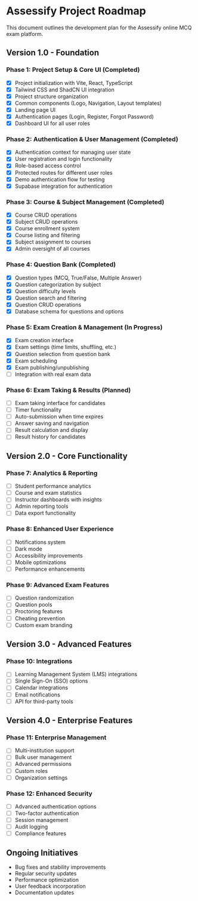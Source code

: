 
# Assessify Project Roadmap

This document outlines the development plan for the Assessify online MCQ exam platform.

## Version 1.0 - Foundation

### Phase 1: Project Setup & Core UI (Completed)
- [x] Project initialization with Vite, React, TypeScript
- [x] Tailwind CSS and ShadCN UI integration
- [x] Project structure organization
- [x] Common components (Logo, Navigation, Layout templates)
- [x] Landing page UI
- [x] Authentication pages (Login, Register, Forgot Password)
- [x] Dashboard UI for all user roles

### Phase 2: Authentication & User Management (Completed)
- [x] Authentication context for managing user state
- [x] User registration and login functionality
- [x] Role-based access control
- [x] Protected routes for different user roles
- [x] Demo authentication flow for testing
- [x] Supabase integration for authentication

### Phase 3: Course & Subject Management (Completed)
- [x] Course CRUD operations
- [x] Subject CRUD operations
- [x] Course enrollment system
- [x] Course listing and filtering
- [x] Subject assignment to courses
- [x] Admin oversight of all courses

### Phase 4: Question Bank (Completed)
- [x] Question types (MCQ, True/False, Multiple Answer)
- [x] Question categorization by subject
- [x] Question difficulty levels
- [x] Question search and filtering
- [x] Question CRUD operations
- [x] Database schema for questions and options

### Phase 5: Exam Creation & Management (In Progress)
- [x] Exam creation interface
- [x] Exam settings (time limits, shuffling, etc.)
- [x] Question selection from question bank
- [x] Exam scheduling
- [x] Exam publishing/unpublishing
- [ ] Integration with real exam data

### Phase 6: Exam Taking & Results (Planned)
- [ ] Exam taking interface for candidates
- [ ] Timer functionality
- [ ] Auto-submission when time expires
- [ ] Answer saving and navigation
- [ ] Result calculation and display
- [ ] Result history for candidates

## Version 2.0 - Core Functionality

### Phase 7: Analytics & Reporting
- [ ] Student performance analytics
- [ ] Course and exam statistics
- [ ] Instructor dashboards with insights
- [ ] Admin reporting tools
- [ ] Data export functionality

### Phase 8: Enhanced User Experience
- [ ] Notifications system
- [ ] Dark mode
- [ ] Accessibility improvements
- [ ] Mobile optimizations
- [ ] Performance enhancements

### Phase 9: Advanced Exam Features
- [ ] Question randomization
- [ ] Question pools
- [ ] Proctoring features
- [ ] Cheating prevention
- [ ] Custom exam branding

## Version 3.0 - Advanced Features

### Phase 10: Integrations
- [ ] Learning Management System (LMS) integrations
- [ ] Single Sign-On (SSO) options
- [ ] Calendar integrations
- [ ] Email notifications
- [ ] API for third-party tools

## Version 4.0 - Enterprise Features

### Phase 11: Enterprise Management
- [ ] Multi-institution support
- [ ] Bulk user management
- [ ] Advanced permissions
- [ ] Custom roles
- [ ] Organization settings

### Phase 12: Enhanced Security
- [ ] Advanced authentication options
- [ ] Two-factor authentication
- [ ] Session management
- [ ] Audit logging
- [ ] Compliance features

## Ongoing Initiatives
- Bug fixes and stability improvements
- Regular security updates
- Performance optimization
- User feedback incorporation
- Documentation updates
